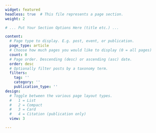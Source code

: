 ```yaml
---
widget: featured
headless: true  # This file represents a page section.
weight: 2

# ... Put Your Section Options Here (title etc.) ...

content:
  # Page type to display. E.g. post, event, or publication.
  page_type: article
  # Choose how much pages you would like to display (0 = all pages)
  count: 0
  # Page order. Descending (desc) or ascending (asc) date.
  order: desc
  # Optionally filter posts by a taxonomy term.
  filters:
    tag: ''
    category: ''
    publication_type: ''
design:
  # Toggle between the various page layout types.
  #   1 = List
  #   2 = Compact
  #   3 = Card
  #   4 = Citation (publication only)
  view: 3

---
```

